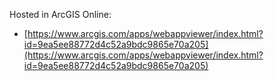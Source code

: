 Hosted in ArcGIS Online:

- [https://www.arcgis.com/apps/webappviewer/index.html?id=9ea5ee88772d4c52a9bdc9865e70a205](https://www.arcgis.com/apps/webappviewer/index.html?id=9ea5ee88772d4c52a9bdc9865e70a205)